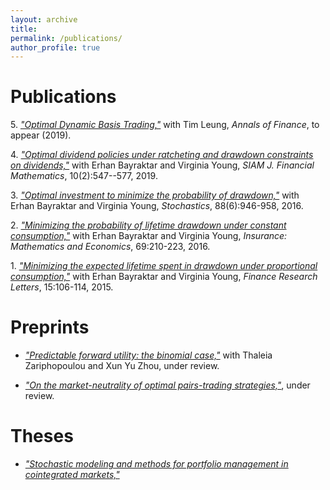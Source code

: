 ```yaml
---
layout: archive
title: 
permalink: /publications/
author_profile: true
---
```


<!-- {% include base_path %}

{% for post in site.publications reversed %}
  {% include archive-single.html %}
{% endfor %} -->

# Publications
5\. [_"Optimal Dynamic Basis Trading,"_](https://arxiv.org/abs/1809.05961) with Tim Leung, _Annals of Finance_, to appear (2019). 

4\. [_"Optimal dividend policies under ratcheting and drawdown constraints on dividends,"_](http://arxiv.org/abs/1806.07499) with Erhan Bayraktar and Virginia Young, _SIAM J. Financial Mathematics_, 10(2):547--577, 2019. 

3\. [_"Optimal investment to minimize the probability of drawdown,"_](http://arxiv.org/abs/1506.00166) with Erhan Bayraktar and Virginia Young, _Stochastics_, 88(6):946-958, 2016.

2\. [_"Minimizing the probability of lifetime drawdown under constant consumption,"_](http://arxiv.org/abs/1507.08713) with Erhan Bayraktar and Virginia Young, _Insurance: Mathematics and Economics_, 69:210-223, 2016.

1\. [_"Minimizing the expected lifetime spent in drawdown under proportional consumption,"_](http://arxiv.org/abs/1508.01914) with Erhan Bayraktar and Virginia Young, _Finance Research Letters_, 15:106-114, 2015.


# Preprints

* [_"Predictable forward utility: the binomial case,"_](http://arxiv.org/abs/1611.04494) with Thaleia Zariphopoulou and Xun Yu Zhou, under review. 

* [_"On the market-neutrality of optimal pairs-trading strategies,"_](http://arxiv.org/abs/1608.08268), under review.


# Theses

* [_"Stochastic modeling and methods for portfolio management in cointegrated markets,"_](files/pub/2014Angoshtari.pdf)
